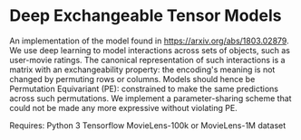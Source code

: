 # Deep Exchangeable Tensor Models

An implementation of the model found in https://arxiv.org/abs/1803.02879. We use deep learning to model interactions across sets of objects, such as user-movie ratings. The canonical representation of such interactions is a matrix with an exchangeability property: the encoding's meaning is not changed by permuting rows or columns. Models should hence be Permutation Equivariant (PE): constrained to make the same predictions across such permutations. We implement a parameter-sharing scheme that could not be made any more expressive without violating PE. 

Requires: 
Python 3
Tensorflow 
MovieLens-100k or MovieLens-1M dataset